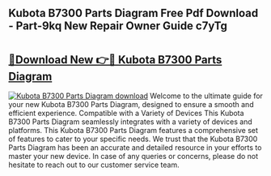 ## Kubota B7300 Parts Diagram Free Pdf Download - Part-9kq New Repair Owner Guide c7yTg

# <h2><a href="http://dfhhsoi.blite.top/?on=Kubota+B7300+Parts+Diagram">🔗Download New 👉🔴 Kubota B7300 Parts Diagram</a></h2>

[![Kubota B7300 Parts Diagram download](https://i.imgur.com/lujVjoI.png)](http://dfhhsoi.blite.top/?on=Kubota+B7300+Parts+Diagram)
Welcome to the ultimate guide for your new Kubota B7300 Parts Diagram, designed to ensure a smooth and efficient experience. Compatible with a Variety of Devices This Kubota B7300 Parts Diagram seamlessly integrates with a variety of devices and platforms. This Kubota B7300 Parts Diagram features a comprehensive set of features to cater to your specific needs. We trust that the Kubota B7300 Parts Diagram has been an accurate and detailed resource in your efforts to master your new device. In case of any queries or concerns, please do not hesitate to reach out to our customer service team.
